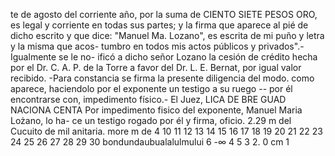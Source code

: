 te de agosto del corriente año,
por la suma de
CIENTO SIETE PESOS ORO, es legal y corriente en
todas sus partes; y la firma que aparece al pié
de dicho escrito y que dice: "Manuel Ma. Lozano",
es escrita de mi puño y letra y la misma que acos-
tumbro en todos mis actos públicos y privados".-Igualmente se le no-
ificó a dicho señor Lozano la cesión de crédito hecha por el Dr.
C. A. P. de la Torre a favor del Dr. L. E. Bernat, por igual valor
recibido. -Para constancia se firma la presente diligencia del modo.
como aparece, haciendolo por el exponente un testigo a su ruego --
por él encontrarse con, impedimento físico.-
El Juez,
LICA
DE
BRE
GUAD
NACIONA
CENTA
Por impedimento fisico del exponente, Manuel Maria Lożano, lo ha-
ce un testigo rogado por él y firma,
oficio.
2.29 m
del Cucuito de
mil
anitaria.
more
m
de
4
10 11 12 13 14 15 16 17 18 19 20 21 22 23 24 25 26 27 28 29 30
bondundaubualalulmului
6
-∞
4 5
3
2.
0 cm 1